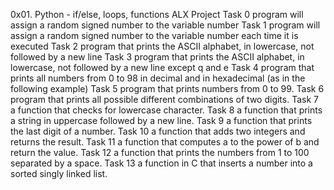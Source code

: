0x01. Python - if/else, loops, functions ALX Project
Task 0 program will assign a random signed number to the variable number
Task 1 program will assign a random signed number to the variable number each time it is executed
Task 2 program that prints the ASCII alphabet, in lowercase, not followed by a new line
Task 3 program that prints the ASCII alphabet, in lowercase, not followed by a new line except q and e
Task 4 program that prints all numbers from 0 to 98 in decimal and in hexadecimal (as in the following example)
Task 5 program that prints numbers from 0 to 99.
Task 6 program that prints all possible different combinations of two digits.
Task 7 a function that checks for lowercase character.
Task 8 a function that prints a string in uppercase followed by a new line.
Task 9 a function that prints the last digit of a number.
Task 10 a function that adds two integers and returns the result.
Task 11 a function that computes a to the power of b and return the value.
Task 12 a function that prints the numbers from 1 to 100 separated by a space.
Task 13 a function in C that inserts a number into a sorted singly linked list.
